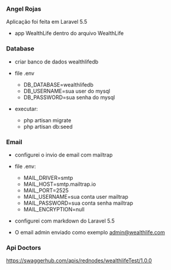 ### Angel Rojas

Aplicação foi feita em Laravel 5.5 
- app WealthLife dentro do arquivo WealthLife

### Database 

- criar banco de dados wealthlifedb
- file .env
    - DB_DATABASE=wealthlifedb
    - DB_USERNAME=sua user do mysql
    - DB_PASSWORD=sua senha do mysql

- executar:
  - php artisan migrate
  - php artisan db:seed

### Email

- configurei o invio de email com mailtrap
- file .env: 
    - MAIL_DRIVER=smtp
    - MAIL_HOST=smtp.mailtrap.io
    - MAIL_PORT=2525
    - MAIL_USERNAME=sua conta user mailtrap
    - MAIL_PASSWORD=sua conta senha mailtrap
    - MAIL_ENCRYPTION=null

- configurei com markdown do Laravel 5.5
- O email admin enviado como exemplo admin@wealthlife.com

### Api Doctors

https://swaggerhub.com/apis/rednodes/wealthlifeTest/1.0.0 
